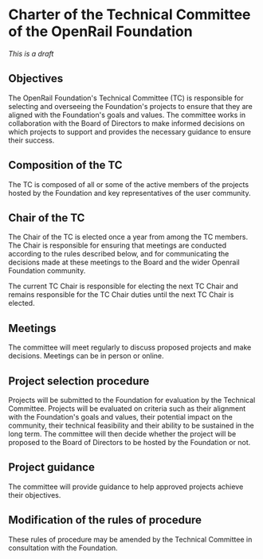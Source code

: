 # Charter of the Technical Committee of the OpenRail Foundation

*This is a draft*

## Objectives

The OpenRail Foundation's Technical Committee (TC) is responsible for selecting and overseeing the Foundation's projects to ensure that they are aligned with the Foundation's goals and values. The committee works in collaboration with the Board of Directors to make informed decisions on which projects to support and provides the necessary guidance to
ensure their success.

## Composition of the TC

The TC is composed of all or some of the active members of the projects hosted by the Foundation and key representatives of the user community.

## Chair of the TC

The Chair of the TC is elected once a year from among the TC members. The Chair is responsible for ensuring that meetings are conducted according to the rules described below, and for communicating the decisions made at these meetings to the Board and the wider Openrail Foundation community.

The current TC Chair is responsible for electing the next TC Chair and remains responsible for the TC Chair duties until the next TC Chair is elected.

## Meetings

The committee will meet regularly to discuss proposed projects and make decisions. Meetings can be in person or online.

## Project selection procedure 

Projects will be submitted to the Foundation for evaluation by the Technical Committee. Projects will be evaluated on criteria such as their alignment with the Foundation's goals and values, their potential impact on the community, their technical feasibility and their ability to be sustained in the long term. The committee will then decide whether the project will be proposed to the Board of Directors to be hosted by the Foundation or not.

## Project guidance

The committee will provide guidance to help approved projects achieve their objectives.

## Modification of the rules of procedure

These rules of procedure may be amended by the Technical Committee in consultation with the Foundation.
